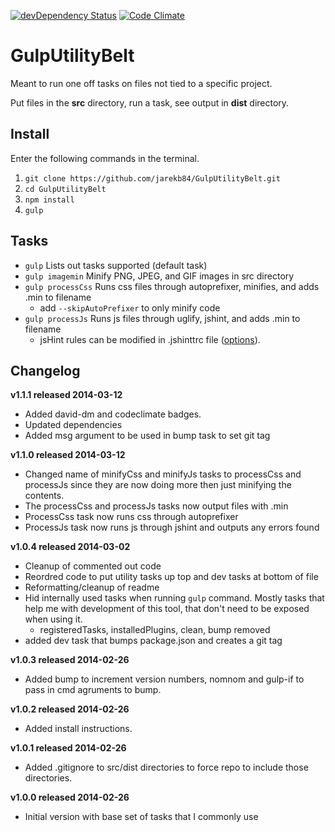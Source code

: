 [![devDependency Status](https://david-dm.org/jarekb84/gulputilitybelt/dev-status.png)](https://david-dm.org/jarekb84/gulputilitybelt#info=devDependencies) [![Code Climate](https://codeclimate.com/github/jarekb84/GulpUtilityBelt.png)](https://codeclimate.com/github/jarekb84/GulpUtilityBelt)

GulpUtilityBelt
================
Meant to run one off tasks on files not tied to a specific project. 

Put files in the **src** directory, run a task, see output in **dist** 
directory.

## Install
Enter the following commands in the terminal.

1. `git clone https://github.com/jarekb84/GulpUtilityBelt.git`
2. `cd GulpUtilityBelt`
3. `npm install`
4. `gulp`

## Tasks
- `gulp` Lists out tasks supported (default task)   
- `gulp imagemin` Minify PNG, JPEG, and GIF images in src directory   
- `gulp processCss` Runs css files through autoprefixer, minifies, and adds .min to filename
    - add `--skipAutoPrefixer` to only minify code  
- `gulp processJs` Runs js files through uglify, jshint, and adds .min to filename
    - jsHint rules can be modified in .jshinttrc file ([options](http://www.jshint.com/docs/options)).

## Changelog
**v1.1.1 released 2014-03-12**

* Added david-dm and codeclimate badges.
* Updated dependencies
* Added msg argument to be used in bump task to set git tag 

**v1.1.0 released 2014-03-12**

* Changed name of minifyCss and minifyJs tasks to processCss and processJs since they are now doing more then just minifying the contents.
* The processCss and processJs tasks now output files with .min
* ProcessCss task now runs css through autoprefixer
* ProcessJs task now runs js through jshint and outputs any errors found

**v1.0.4 released 2014-03-02**

* Cleanup of commented out code
* Reordred code to put utility tasks up top and dev tasks at bottom of file
* Reformatting/cleanup of readme
* Hid internally used tasks when running `gulp` command. Mostly tasks that help me with development of this tool, that don't need to be exposed when using it.
    - registeredTasks, installedPlugins, clean, bump removed
* added dev task that bumps package.json and creates a git tag

**v1.0.3 released 2014-02-26**

* Added bump to increment version numbers, nomnom and gulp-if to pass in cmd agruments to bump.

**v1.0.2 released 2014-02-26**

* Added install instructions.

**v1.0.1 released 2014-02-26**

* Added .gitignore to src/dist directories to force repo to include those directories.

**v1.0.0 released 2014-02-26**

* Initial version with base set of tasks that I commonly use